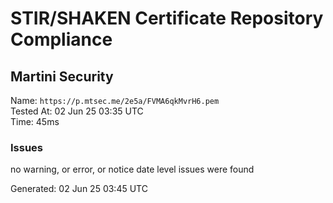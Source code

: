 # STIR/SHAKEN Certificate Repository Compliance

## Martini Security

Name: `https://p.mtsec.me/2e5a/FVMA6qkMvrH6.pem`\
Tested At: 02 Jun 25 03:35 UTC\
Time: 45ms

### Issues

no warning, or error, or notice date level issues were found

Generated: 02 Jun 25 03:45 UTC